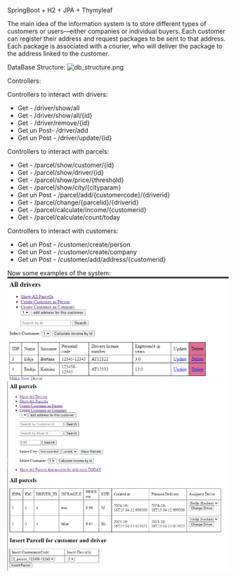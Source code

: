 SpringBoot + H2 + JPA + Thymyleaf

The main idea of the information system is to store different types of customers or users—either companies or individual buyers. Each customer can register their address and request packages to be sent to that address. Each package is associated with a courier, who will deliver the package to the address linked to the customer.

DataBase Structure:
![db_structure.png](..%2F..%2Fdb_structure.png)

Controllers:

Controllers to interact with drivers:

- Get - /driver/show/all
- Get - /driver/show/all/{id}
- Get - /driver/remove/{id}
- Get un Post- /driver/add
- Get un Post - /driver/update/{id}

Controllers to interact with parcels:

- Get - /parcel/show/customer/{id}
- Get - /parcel/show/driver/{id}
- Get - /parcel/show/price/{threshold}
- Get - /parcel/show/city/{cityparam}
- Get un Post - /parcel/add/{customercode}/{driverid}
- Get - /parcel/change/{parcelid}/{driverid}
- Get - /parcel/calculate/income/{customerid}
- Get - /parcel/calculate/count/today

Controllers to interact with customers:
- Get un Post - /customer/create/person 
- Get un Post - /customer/create/company 
- Get un Post - /customer/add/address/{customerid}

Now some examples of the system:
![img_2.png](img_2.png)
![img_3.png](img_3.png)